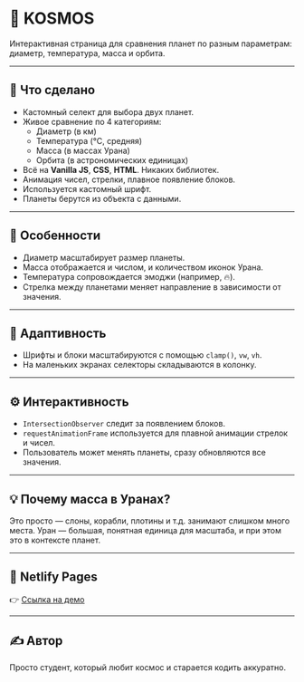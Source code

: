 
# 🌌 KOSMOS

Интерактивная страница для сравнения планет по разным параметрам: диаметр, температура, масса и орбита.

---

## 🚀 Что сделано

- Кастомный селект для выбора двух планет.
- Живое сравнение по 4 категориям:
  - Диаметр (в км)
  - Температура (°C, средняя)
  - Масса (в массах Урана)
  - Орбита (в астрономических единицах)
- Всё на **Vanilla JS**, **CSS**, **HTML**. Никаких библиотек.
- Анимация чисел, стрелки, плавное появление блоков.
- Используется кастомный шрифт.
- Планеты берутся из объекта с данными.

---

## 🎨 Особенности

- Диаметр масштабирует размер планеты.
- Масса отображается и числом, и количеством иконок Урана.
- Температура сопровождается эмоджи (например, 🔥).
- Стрелка между планетами меняет направление в зависимости от значения.

---

## 📱 Адаптивность

- Шрифты и блоки масштабируются с помощью `clamp()`, `vw`, `vh`.
- На маленьких экранах селекторы складываются в колонку.

---

## ⚙️ Интерактивность

- `IntersectionObserver` следит за появлением блоков.
- `requestAnimationFrame` используется для плавной анимации стрелок и чисел.
- Пользователь может менять планеты, сразу обновляются все значения.

---

## 💡 Почему масса в Уранах?

Это просто — слоны, корабли, плотины и т.д. занимают слишком много места. Уран — большая, понятная единица для масштаба, и при этом это в контексте планет.

---

## 🔗 Netlify Pages

👉 [Ссылка на демо](https://planets-test.netlify.app/)

---

## ✍️ Автор

Просто студент, который любит космос и старается кодить аккуратно.
